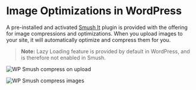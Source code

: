 # Image Optimizations in WordPress

A pre-installed and activated [Smush It](https://wordpress.org/plugins/wp-smushit/) plugin is provided with the offering for image compressions and optimizations. When you upload images to your site, it will automatically optimize and compress them for you.

>**Note:** Lazy Loading feature is provided by default in WordPress, and is therefore not enabled in Smush.

<img src="./media/wp_image_compression_1.png" alt="WP Smush compress on upload">

![WP Smush compress images](./media/wp_image_compression_2.png)

